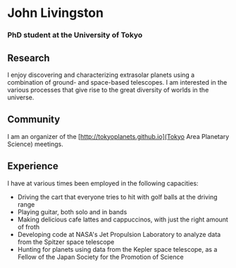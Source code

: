 # John Livingston

### PhD student at the University of Tokyo

## Research

I enjoy discovering and characterizing extrasolar planets using a combination of ground- and space-based telescopes. I am interested in the various processes that give rise to the great diversity of worlds in the universe.

## Community

I am an organizer of the [http://tokyoplanets.github.io](Tokyo Area Planetary Science) meetings.

## Experience

I have at various times been employed in the following capacities:

- Driving the cart that everyone tries to hit with golf balls at the driving range
- Playing guitar, both solo and in bands
- Making delicious cafe lattes and cappuccinos, with just the right amount of froth
- Developing code at NASA's Jet Propulsion Laboratory to analyze data from the Spitzer space telescope
- Hunting for planets using data from the Kepler space telescope, as a Fellow of the Japan Society for the Promotion of Science
